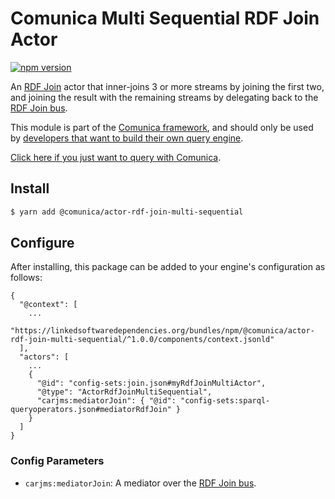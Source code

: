 # Comunica Multi Sequential RDF Join Actor

[![npm version](https://badge.fury.io/js/%40comunica%2Factor-rdf-join-multi-sequential.svg)](https://www.npmjs.com/package/@comunica/actor-rdf-join-multi-sequential)

An [RDF Join](https://github.com/comunica/comunica/tree/master/packages/bus-rdf-join) actor that inner-joins 3 or more streams
by joining the first two, and joining the result with the remaining streams by delegating back to the [RDF Join bus](https://github.com/comunica/comunica/tree/master/packages/bus-rdf-join).

This module is part of the [Comunica framework](https://github.com/comunica/comunica),
and should only be used by [developers that want to build their own query engine](https://comunica.dev/docs/modify/).

[Click here if you just want to query with Comunica](https://comunica.dev/docs/query/).

## Install

```bash
$ yarn add @comunica/actor-rdf-join-multi-sequential
```

## Configure

After installing, this package can be added to your engine's configuration as follows:
```text
{
  "@context": [
    ...
    "https://linkedsoftwaredependencies.org/bundles/npm/@comunica/actor-rdf-join-multi-sequential/^1.0.0/components/context.jsonld"  
  ],
  "actors": [
    ...
    {
      "@id": "config-sets:join.json#myRdfJoinMultiActor",
      "@type": "ActorRdfJoinMultiSequential",
      "carjms:mediatorJoin": { "@id": "config-sets:sparql-queryoperators.json#mediatorRdfJoin" }
    }
  ]
}
```

### Config Parameters

* `carjms:mediatorJoin`: A mediator over the [RDF Join bus](https://github.com/comunica/comunica/tree/master/packages/bus-rdf-join).

